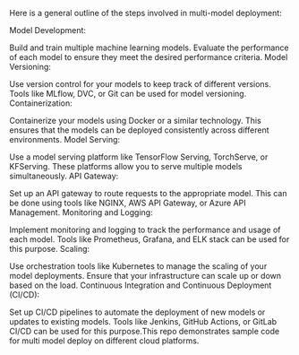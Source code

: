 Here is a general outline of the steps involved in multi-model deployment:

Model Development:

Build and train multiple machine learning models.
Evaluate the performance of each model to ensure they meet the desired performance criteria.
Model Versioning:

Use version control for your models to keep track of different versions.
Tools like MLflow, DVC, or Git can be used for model versioning.
Containerization:

Containerize your models using Docker or a similar technology.
This ensures that the models can be deployed consistently across different environments.
Model Serving:

Use a model serving platform like TensorFlow Serving, TorchServe, or KFServing.
These platforms allow you to serve multiple models simultaneously.
API Gateway:

Set up an API gateway to route requests to the appropriate model.
This can be done using tools like NGINX, AWS API Gateway, or Azure API Management.
Monitoring and Logging:

Implement monitoring and logging to track the performance and usage of each model.
Tools like Prometheus, Grafana, and ELK stack can be used for this purpose.
Scaling:

Use orchestration tools like Kubernetes to manage the scaling of your model deployments.
Ensure that your infrastructure can scale up or down based on the load.
Continuous Integration and Continuous Deployment (CI/CD):

Set up CI/CD pipelines to automate the deployment of new models or updates to existing models.
Tools like Jenkins, GitHub Actions, or GitLab CI/CD can be used for this purpose.This repo demonstrates sample code for multi model deploy on different cloud platforms.
